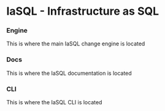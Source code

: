 # IaSQL - Infrastructure as SQL

### Engine

This is where the main IaSQL change engine is located

### Docs

This is where the IaSQL documentation is located

### CLI

This is where the IaSQL CLI is located